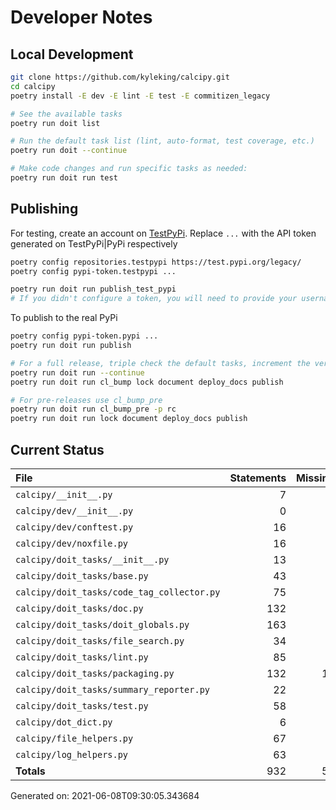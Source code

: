 # Developer Notes

## Local Development

```sh
git clone https://github.com/kyleking/calcipy.git
cd calcipy
poetry install -E dev -E lint -E test -E commitizen_legacy

# See the available tasks
poetry run doit list

# Run the default task list (lint, auto-format, test coverage, etc.)
poetry run doit --continue

# Make code changes and run specific tasks as needed:
poetry run doit run test
```

## Publishing

For testing, create an account on [TestPyPi](https://test.pypi.org/legacy/). Replace `...` with the API token generated on TestPyPi|PyPi respectively

```sh
poetry config repositories.testpypi https://test.pypi.org/legacy/
poetry config pypi-token.testpypi ...

poetry run doit run publish_test_pypi
# If you didn't configure a token, you will need to provide your username and password to publish
```

To publish to the real PyPi

```sh
poetry config pypi-token.pypi ...
poetry run doit run publish

# For a full release, triple check the default tasks, increment the version, rebuild documentation, and publish!
poetry run doit run --continue
poetry run doit run cl_bump lock document deploy_docs publish

# For pre-releases use cl_bump_pre
poetry run doit run cl_bump_pre -p rc
poetry run doit run lock document deploy_docs publish
```

## Current Status

<!-- {cts} COVERAGE -->
| File                                       |   Statements |   Missing |   Excluded | Coverage   |
|:-------------------------------------------|-------------:|----------:|-----------:|:-----------|
| `calcipy/__init__.py`                      |            7 |         0 |          0 | 100.0%     |
| `calcipy/dev/__init__.py`                  |            0 |         0 |          0 | 100.0%     |
| `calcipy/dev/conftest.py`                  |           16 |         0 |         23 | 100.0%     |
| `calcipy/dev/noxfile.py`                   |           16 |         0 |         74 | 100.0%     |
| `calcipy/doit_tasks/__init__.py`           |           13 |         0 |          0 | 100.0%     |
| `calcipy/doit_tasks/base.py`               |           43 |         7 |          3 | 83.7%      |
| `calcipy/doit_tasks/code_tag_collector.py` |           75 |         6 |          0 | 92.0%      |
| `calcipy/doit_tasks/doc.py`                |          132 |         5 |          5 | 96.2%      |
| `calcipy/doit_tasks/doit_globals.py`       |          163 |         4 |         10 | 97.5%      |
| `calcipy/doit_tasks/file_search.py`        |           34 |         0 |          2 | 100.0%     |
| `calcipy/doit_tasks/lint.py`               |           85 |         3 |          0 | 96.5%      |
| `calcipy/doit_tasks/packaging.py`          |          132 |        12 |          3 | 90.9%      |
| `calcipy/doit_tasks/summary_reporter.py`   |           22 |         0 |         40 | 100.0%     |
| `calcipy/doit_tasks/test.py`               |           58 |         9 |          0 | 84.5%      |
| `calcipy/dot_dict.py`                      |            6 |         0 |          0 | 100.0%     |
| `calcipy/file_helpers.py`                  |           67 |         3 |          3 | 95.5%      |
| `calcipy/log_helpers.py`                   |           63 |         6 |          2 | 90.5%      |
| **Totals**                                 |          932 |        55 |        165 | 94.1%      |

Generated on: 2021-06-08T09:30:05.343684
<!-- {cte} -->
